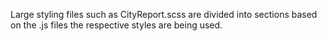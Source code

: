 Large styling files such as CityReport.scss are divided into sections based on
the .js files the respective styles are being used.